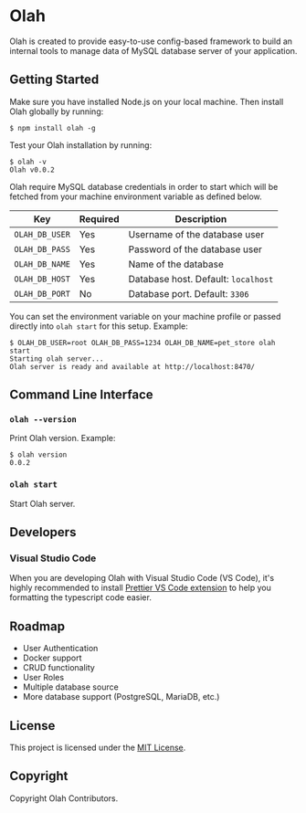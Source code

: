 # Olah

Olah is created to provide easy-to-use config-based framework to build an internal tools to manage data of MySQL database server of your application.

## Getting Started

Make sure you have installed Node.js on your local machine. Then install Olah globally by running:

```
$ npm install olah -g
```

Test your Olah installation by running:

```
$ olah -v
Olah v0.0.2
```

Olah require MySQL database credentials in order to start which will be fetched from your machine environment variable as defined below.

| Key | Required | Description |
|--|--|--|
| `OLAH_DB_USER` | Yes | Username of the database user |
| `OLAH_DB_PASS` | Yes | Password of the database user |
| `OLAH_DB_NAME` | Yes | Name of the database | 
| `OLAH_DB_HOST` | Yes | Database host. Default: `localhost` |
| `OLAH_DB_PORT` | No | Database port. Default: `3306` |

You can set the environment variable on your machine profile or passed directly into `olah start` for this setup. Example:

```
$ OLAH_DB_USER=root OLAH_DB_PASS=1234 OLAH_DB_NAME=pet_store olah start
Starting olah server...
Olah server is ready and available at http://localhost:8470/
```

## Command Line Interface

### `olah --version`
Print Olah version. Example:

```
$ olah version
0.0.2
```

### `olah start`

Start Olah server.

## Developers

### Visual Studio Code

When you are developing Olah with Visual Studio Code (VS Code), it's highly recommended to install [Prettier VS Code extension](https://marketplace.visualstudio.com/items?itemName=esbenp.prettier-vscode) to help you formatting the typescript code easier.
## Roadmap
- User Authentication
- Docker support
- CRUD functionality
- User Roles
- Multiple database source
- More database support (PostgreSQL, MariaDB, etc.)

## License

This project is licensed under the [MIT License](LICENSE).

## Copyright

Copyright Olah Contributors.

